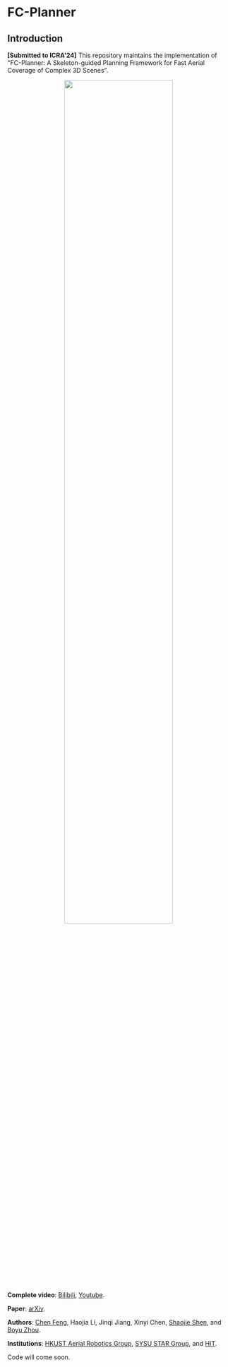 # FC-Planner

## Introduction

**[Submitted to ICRA'24]** This repository maintains the implementation of "FC-Planner: A Skeleton-guided Planning Framework for Fast Aerial Coverage of Complex 3D Scenes".

<div align=center><img src="img/top_2024.png" height=70% width=70% ></div>

**Complete video**: [Bilibili](https://www.bilibili.com/video/BV1h84y1D7u5/?spm_id_from=333.999.0.0&vd_source=0af61c122e5e37c944053b57e313025a), [Youtube](https://www.youtube.com/watch?v=U-X4OddXI88).

**Paper**: [arXiv](https://arxiv.org/abs/2309.13882).

**Authors**: [Chen Feng](https://chen-albert-feng.github.io/AlbertFeng.github.io/), Haojia Li, Jinqi Jiang, Xinyi Chen, [Shaojie Shen](https://uav.hkust.edu.hk/group/), and [Boyu Zhou](http://sysu-star.com/).

**Institutions**: [HKUST Aerial Robotics Group](https://uav.hkust.edu.hk/), [SYSU STAR Group](http://sysu-star.com/), and [HIT](http://www.hit.edu.cn/).

Code will come soon.
